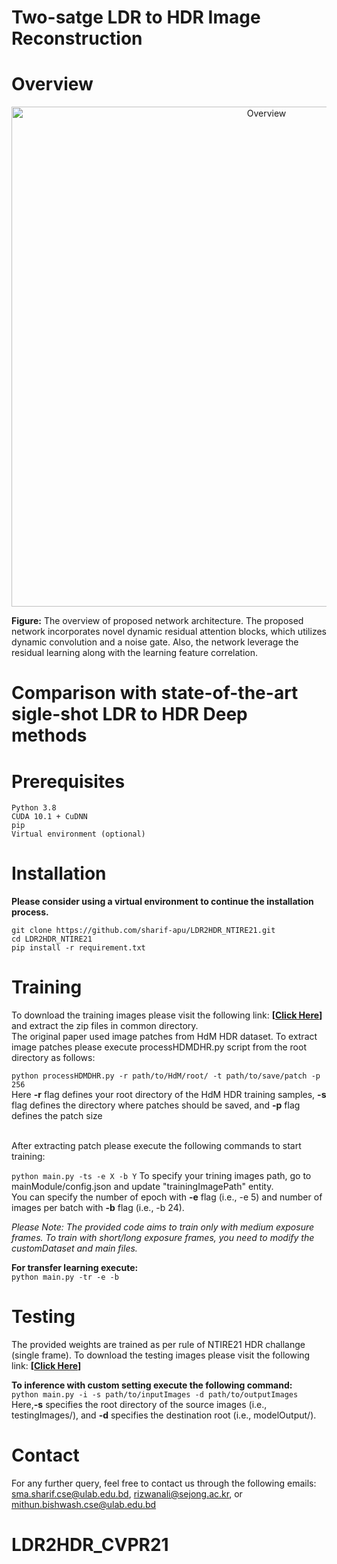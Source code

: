 # Two-satge LDR to HDR Image Reconstruction

# Overview
<p align="center">
<img width=800 align="center" src = "https://user-images.githubusercontent.com/15001857/101650013-af2cf880-3a65-11eb-9f23-30e85d054011.png" alt="Overview"> </br>
</p>

**Figure:** The overview of proposed network architecture. The proposed network incorporates novel dynamic residual attention blocks, which utilizes dynamic convolution and a noise gate. Also, the network leverage the residual learning along with the learning feature correlation.


# Comparison with state-of-the-art sigle-shot LDR to HDR Deep methods </br>

# Prerequisites
```
Python 3.8
CUDA 10.1 + CuDNN
pip
Virtual environment (optional)
```

# Installation
**Please consider using a virtual environment to continue the installation process.**
```
git clone https://github.com/sharif-apu/LDR2HDR_NTIRE21.git
cd LDR2HDR_NTIRE21
pip install -r requirement.txt
```
# Training
To download the training images please visit the following link: **[[Click Here](https://competitions.codalab.org/competitions/28161#participate)]** and extract the zip files in common directory.</br> 
The original paper used image patches from HdM HDR dataset. To extract image patches please execute processHDMDHR.py script from the root directory as follows:

```python processHDMDHR.py -r path/to/HdM/root/ -t path/to/save/patch -p 256```
</br> Here **-r** flag defines your root directory of the HdM HDR training samples, **-s** flag defines the directory where patches should be saved, and **-p** flag defines the patch size</br>

</br> After extracting patch please execute the following commands to start training:

```python main.py -ts -e X -b Y```
To specify your trining images path, go to mainModule/config.json and update "trainingImagePath" entity. </br>You can specify the number of epoch with **-e** flag (i.e., -e 5) and number of images per batch with **-b** flag (i.e., -b 24).</br>

*Please Note: The provided code aims to train only with medium exposure frames. To train with short/long exposure frames, you need to modify the customDataset and main files.*

**For transfer learning execute:**</br>
```python main.py -tr -e -b ```

# Testing
The provided weights are trained as per rule of NTIRE21 HDR challange (single frame). To download the testing images please visit the following link: **[[Click Here](https://competitions.codalab.org/competitions/28161#participate)]**

**To inference with custom setting execute the following command:**</br>
```python main.py -i -s path/to/inputImages -d path/to/outputImages ``` </br>
Here,**-s** specifies the root directory of the source images
 (i.e., testingImages/), and **-d** specifies the destination root (i.e., modelOutput/).


# Contact
For any further query, feel free to contact us through the following emails: sma.sharif.cse@ulab.edu.bd, rizwanali@sejong.ac.kr, or mithun.bishwash.cse@ulab.edu.bd
# LDR2HDR_CVPR21

